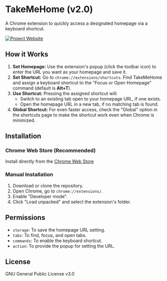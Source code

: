 # TakeMeHome (v2.0)

A Chrome extension to quickly access a designated homepage via a keyboard shortcut.

[![Project Website](https://img.shields.io/badge/Website-Visit%20Project%20Page-blue)](https://bradgharrison.github.io/TakeMeHome/)

## How it Works

1.  **Set Homepage:** Use the extension's popup (click the toolbar icon) to enter the URL you want as your homepage and save it.
2.  **Set Shortcut:** Go to `chrome://extensions/shortcuts`. Find TakeMeHome and assign a keyboard shortcut to the "Focus or Open Homepage" command (default is **Alt+T**).
3.  **Use Shortcut:** Pressing the assigned shortcut will:
    *   Switch to an existing tab open to your homepage URL, if one exists.
    *   Open the homepage URL in a new tab, if no matching tab is found.
4.  **Global Shortcut:** For even faster access, check the "Global" option in the shortcuts page to make the shortcut work even when Chrome is minimized.

## Installation

### Chrome Web Store (Recommended)
Install directly from the [Chrome Web Store](https://chromewebstore.google.com/detail/takemehome/napjgolkigdjpjeccjheepfkdfljjneb)

### Manual Installation
1.  Download or clone the repository.
2.  Open Chrome, go to `chrome://extensions/`.
3.  Enable "Developer mode".
4.  Click "Load unpacked" and select the extension's folder.

## Permissions

*   `storage`: To save the homepage URL setting.
*   `tabs`: To find, focus, and open tabs.
*   `commands`: To enable the keyboard shortcut.
*   `action`: To provide the popup for setting the URL.

## License

GNU General Public License v3.0